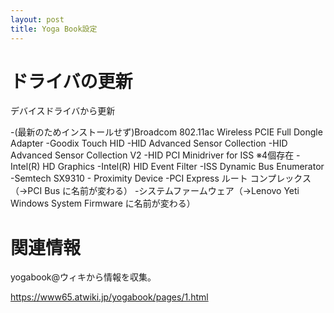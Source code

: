 ```yaml
---
layout: post
title: Yoga Book設定
---
```

# ドライバの更新

デバイスドライバから更新

-(最新のためインストールせず)Broadcom 802.11ac Wireless PCIE Full Dongle Adapter
-Goodix Touch HID
-HID Advanced Sensor Collection
-HID Advanced Sensor Collection V2
-HID PCI Minidriver for ISS  ※4個存在
-Intel(R) HD Graphics
-Intel(R) HID Event Filter
-ISS Dynamic Bus Enumerator
-Semtech SX9310 - Proximity Device
-PCI Express ルート コンプレックス（→PCI Bus に名前が変わる）
-システムファームウェア（→Lenovo Yeti Windows System Firmware に名前が変わる）


# 関連情報

yogabook@ウィキから情報を収集。

https://www65.atwiki.jp/yogabook/pages/1.html

